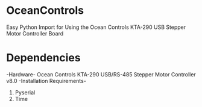# OceanControls
Easy Python Import for Using the Ocean Controls KTA-290 USB Stepper Motor Controller Board

# Dependencies
  -Hardware-
  Ocean Controls KTA-290 USB/RS-485 Stepper Motor Controller v8.0
  -Installation Requirements-
  1. Pyserial
  2. Time
